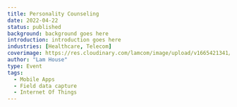 ```yaml
---
title: Personality Counseling
date: 2022-04-22
status: published
background: background goes here
introduction: introduction goes here
industries: [Healthcare, Telecom]
coverimage: https://res.cloudinary.com/lamcom/image/upload/v1665421341/mindbeyond/icon/personality_frsfqz.png
author: "Lam House"
type: Event
tags:
  - Mobile Apps
  - Field data capture
  - Internet Of Things
---
```

<!--more-->


